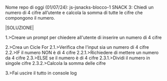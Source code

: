 Nome repo di oggi (01/07/24): js-jsnacks-blocco-1
SNACK 3:
Chiedi un numero di 4 cifre all’utente
e calcola la somma di tutte le cifre che compongono il numero.


|SOLUZIONE|

1.>Creare un prompt per chiedere all'utente di inserire un numero di 4 cifre

2.>Crea un Cicle For
2.1.>Verifica che l'input sia un numero di 4 cifre
2.2.>IF il numero NON è di 4 cifre 
2.2.1.>Richiedere di mettere un numero da 4 cifre
2.3.>ELSE se il numero è di 4 cifre
2.3.1.>Dividi il numero in singole cifre
2.3.2.>Calcola la somma delle cifre

3.>Fai uscire il tutto in console log


